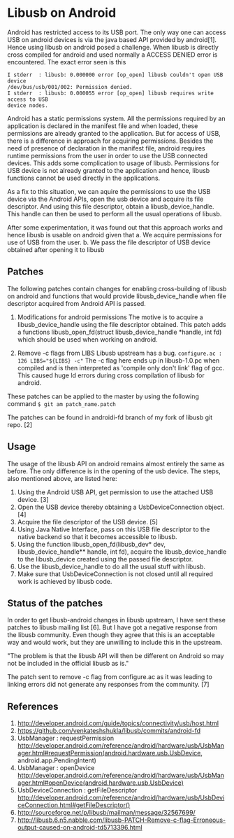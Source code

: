 Libusb on Android
==================

Android has restricted access to its USB port. The only way one can access USB
on android devices is via the java based API provided by android[1]. Hence using
libusb on android posed a challenge. When libusb is directly cross compiled for
android and used normally a ACCESS DENIED error is encountered. The exact error
seen is this

```
I stderr  : libusb: 0.000000 error [op_open] libusb couldn't open USB device
/dev/bus/usb/001/002: Permission denied.
I stderr  : libusb: 0.000055 error [op_open] libusb requires write access to USB
device nodes.
```

Android has a static permissions system. All the permissions required by an
application is declared in the manifest file and when loaded, these permissions
are already granted to the application. But for access of USB, there is a
difference in approach for acquiring permissions. Besides the need of
presence of declaration in the manifest file, android requires runtime
permissions from the user in order to use the USB connected devices. This adds
some complication to usage of libusb. Permissions for USB device is not already
granted to the application and hence, libusb functions cannot be used directly
in the applications.

As a fix to this situation, we can aquire the permissions to use the USB device
via the Android APIs, open the usb device and acquire its file descriptor. And
using this file descriptor, obtain a libusb_device_handle. This handle can then
be used to perform all the usual operations of libusb.

After some experimentation, it was found out that this approach works and hence
libusb is usable on android given that
a. We acquire permissions for use of USB from the user.
b. We pass the file descriptor of USB device obtained after opening it to libusb

Patches
--------

The following patches contain changes for enabling cross-building of libusb on
android and functions that would provide libusb_device_handle when file
descriptor acquired from Android API is passed.

1. Modifications for android permissions
The motive is to acquire a libusb_device_handle using the file descriptor
obtained. This patch adds a functions libusb_open_fd(struct libusb_device_handle
*handle, int fd) which should be used when working on android.

2. Remove -c flags from LIBS
Libusb upstream has a bug. `configure.ac : 126 LIBS="${LIBS} -c"`
The -c flag here ends up in libusb-1.0.pc when compiled and is then interpreted
as 'compile only don't link' flag of gcc. This caused huge ld errors during
cross compilation of libusb for android.

These patches can be applied to the master by using the following command
     `$ git am patch_name.patch`

The patches can be found in androidi-fd branch of my fork of libusb git repo. [2]

Usage
------

The usage of the libusb API on android remains almost entirely the same as
before. The only difference is in the opening of the usb device. The steps, also
mentioned above, are listed here:

1. Using the Android USB API, get permission to use the attached USB device. [3]
2. Open the USB device thereby obtaining a UsbDeviceConnection object. [4]
3. Acquire the file descriptor of the USB device. [5]
4. Using Java Native Interface, pass on this USB file descriptor to the native
backend so that it becomes accessible to libusb.
5. Using the function libusb_open_fd(libusb_dev* dev, libusb_device_handle** handle, int fd),
acquire the libusb_device_handle to the libusb_device created using the passed
file descriptor.
6. Use the libusb_device_handle to do all the usual stuff with libusb.
7. Make sure that UsbDeviceConnection is not closed until all required work is
achieved by libusb code.

Status of the patches
----------------------

In order to get libusb-android changes in libusb upstream, I have sent these
patches to libusb mailing list [6]. But I have got a negative response from the
libusb community. Even though they agree that this is an acceptable way and
would work, but they are unwilling to include this in the upstream.

"The problem is that the libusb API will then be different on Android
so may not be included in the official libusb as is."

The patch sent to remove -c flag from configure.ac as it was leading to linking
errors did not generate any responses from the community. [7]


References
------------

1. http://developer.android.com/guide/topics/connectivity/usb/host.html
2. https://github.com/venkateshshukla/libusb/commits/android-fd
3. UsbManager : requestPermission http://developer.android.com/reference/android/hardware/usb/UsbManager.html#requestPermission(android.hardware.usb.UsbDevice, android.app.PendingIntent)
4. UsbManager : openDevice http://developer.android.com/reference/android/hardware/usb/UsbManager.html#openDevice(android.hardware.usb.UsbDevice)
5. UsbDeviceConnection : getFileDescriptor http://developer.android.com/reference/android/hardware/usb/UsbDeviceConnection.html#getFileDescriptor()
6. http://sourceforge.net/p/libusb/mailman/message/32567699/
7. http://libusb.6.n5.nabble.com/libusb-PATCH-Remove-c-flag-Erroneous-output-caused-on-android-td5713396.html


